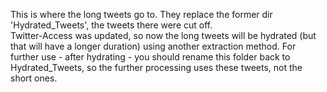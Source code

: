 This is where the long tweets go to. They replace the former dir 'Hydrated_Tweets', the tweets there were cut off.   
Twitter-Access was updated, so now the long tweets will be hydrated (but that will have a longer duration) using another extraction method.
For further use - after hydrating - you should rename this folder back to Hydrated_Tweets, so the further processing uses these tweets, not the short ones.